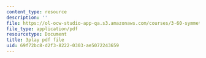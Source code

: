```yaml
---
content_type: resource
description: ''
file: https://ol-ocw-studio-app-qa.s3.amazonaws.com/courses/3-60-symmetry-structure-and-tensor-properties-of-materials-fall-2005/69f72bc8d2f382220303ae5072243659_pEOSGrQkn44.pdf
file_type: application/pdf
resourcetype: Document
title: 3play pdf file
uid: 69f72bc8-d2f3-8222-0303-ae5072243659
---
```

